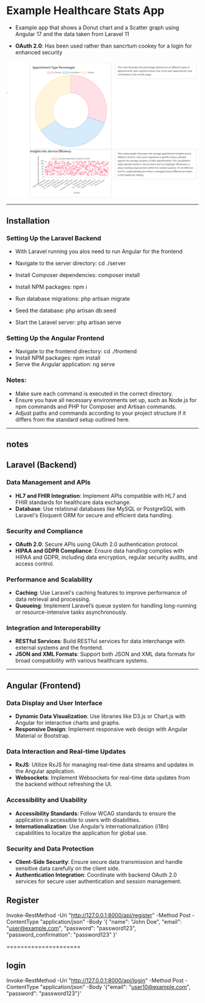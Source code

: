 # Example Healthcare Stats App

- Example app that shows a Donut chart and a Scatter graph using Angular 17 and the data taken from Laravel 11


- **OAuth 2.0**: Has been used rather than sancrtum cookey for a login for enhanced security


![alt text](/healthapp-screengrab-1.png)

----------------------------------------------


## Installation

### Setting Up the Laravel Backend


- With Laravel running you alos need to run Angular for the frontend

- Navigate to the server directory: cd ./server
- Install Composer dependencies: composer install
- Install NPM packages: npm i
- Run database migrations: php artisan migrate
- Seed the database: php artisan db:seed
- Start the Laravel server: php artisan serve


### Setting Up the Angular Frontend
- Navigate to the frontend directory:  cd ./frontend
- Install NPM packages: npm install
- Serve the Angular application: ng serve




### Notes:

- Make sure each command is executed in the correct directory.
- Ensure you have all necessary environments set up, such as Node.js for npm commands and PHP for Composer and Artisan commands.
- Adjust paths and commands according to your project structure if it differs from the standard setup outlined here.
----------------------------------------------
## notes

## Laravel (Backend)

### Data Management and APIs
- **HL7 and FHIR Integration**: Implement APIs compatible with HL7 and FHIR standards for healthcare data exchange.
- **Database**: Use relational databases like MySQL or PostgreSQL with Laravel's Eloquent ORM for secure and efficient data handling.

### Security and Compliance
- **OAuth 2.0**: Secure APIs using OAuth 2.0 authentication protocol.
- **HIPAA and GDPR Compliance**: Ensure data handling complies with HIPAA and GDPR, including data encryption, regular security audits, and access control.

### Performance and Scalability
- **Caching**: Use Laravel's caching features to improve performance of data retrieval and processing.
- **Queueing**: Implement Laravel’s queue system for handling long-running or resource-intensive tasks asynchronously.

### Integration and Interoperability
- **RESTful Services**: Build RESTful services for data interchange with external systems and the frontend.
- **JSON and XML Formats**: Support both JSON and XML data formats for broad compatibility with various healthcare systems.


---------------------------

## Angular (Frontend)

### Data Display and User Interface
- **Dynamic Data Visualization**: Use libraries like D3.js or Chart.js with Angular for interactive charts and graphs.
- **Responsive Design**: Implement responsive web design with Angular Material or Bootstrap.

### Data Interaction and Real-time Updates
- **RxJS**: Utilize RxJS for managing real-time data streams and updates in the Angular application.
- **Websockets**: Implement Websockets for real-time data updates from the backend without refreshing the UI.

### Accessibility and Usability
- **Accessibility Standards**: Follow WCAG standards to ensure the application is accessible to users with disabilities.
- **Internationalization**: Use Angular’s internationalization (i18n) capabilities to localize the application for global use.

### Security and Data Protection
- **Client-Side Security**: Ensure secure data transmission and handle sensitive data carefully on the client side.
- **Authentication Integration**: Coordinate with backend OAuth 2.0 services for secure user authentication and session management.





## Register

Invoke-RestMethod -Uri "http://127.0.0.1:8000/api/register" -Method Post -ContentType "application/json" -Body '{
    "name": "John Doe",
    "email": "user@example.com",
    "password": "password123",
    "password_confirmation": "password123"
}'

=====================

## login

Invoke-RestMethod -Uri "http://127.0.0.1:8000/api/login" -Method Post -ContentType "application/json" -Body '{"email": "user10@example.com", "password": "password123"}'

